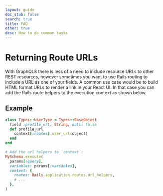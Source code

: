 ```yaml
---
layout: guide
doc_stub: false
search: true
title: FAQ
other: true
desc: How to do common tasks
---
```



Returning Route URLs
====================
With GraphQL8 there is less of a need to include resource URLs to other REST resources, however sometimes you want to use Rails routing to include a URL as one of your fields. A common use case would be to build HTML format URLs to render a link in your React UI. In that case you can add the Rails route helpers to the execution context as shown below.

Example
-------
```ruby
class Types::UserType < Types::BaseObject
  field :profile_url, String, null: false
  def profile_url
    context[:routes].user_url(object)
  end
end

# Add the url helpers to `context`:
MySchema.execute(
  params[:query],
  variables: params[:variables],
  context: {
    routes: Rails.application.routes.url_helpers,
    # ...
  },
)
```
